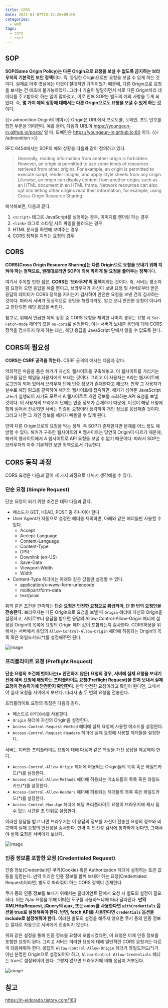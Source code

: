 ```yaml
---
title: CORS
date: 2022-01-07T15:12:26+09:00
categories:
  - web
tags: 
  - cors
  - csrf
---
```


## SOP
**SOP(Same Origin Policy)는 다른 Origin으로 요청을 보낼 수 없도록 금지하는 브라우저의 기본적인 보안 정책**이다. 즉, 동일한 Origin으로만 요청을 보낼 수 있게 하는 것이다. 실제로 아주 옛날에는 이것이 절대적인 규칙이었기 때문에, 다른 Origin으로 요청을 보내는 건 애초에 불가능하였다. 그러나 기술이 발달하면서 서로 다른 Origin끼리 데이터를 주고받아야 하는 일이 많아졌고, 이로 인해 SOP는 별도의 예외 사항을 두게 되었다. 즉, **몇 가지 예외 상황에 대해서는 다른 Origin으로도 요청을 보낼 수 있게 하는 것**이다.

{{< admonition Origin의 의미>}}
Origin은 URL에서 프로토콜, 도메인, 포트 번호를 합친 부분을 의미한다.
예를 들어, 다음과 URL이 https://youngeun-in.github.io/posts/ 일 때, 도메인은 https://youngeun-in.github.io:80 이다.
{{< /admonition >}}

RFC 6454에서는 SOP의 예외 상황을 다음과 같이 정의하고 있다.
> Generally, reading information from another origin is forbidden. However, an origin is permitted to use some kinds of resources retrieved from other origins. For example, an origin is permitted to execute script, render images, and apply style sheets from any origin. Likewise, an origin can display content from another origin, such as an HTML document in an HTML frame. Network resources can also opt into letting other origins read their information, for example, using Cross-Origin Resource Sharing.

해석해보면, 다음과 같다.
1. `<script>` 태그로 JavaScript를 실행하는 경우, 이미지를 렌더링 하는 경우
2. `<link>` 태그로 스타일 시트 파일을 불러오는 경우
3. HTML 문서를 화면에 보여주는 경우
4. CORS 정책을 지키는 요청의 경우

## CORS
**CORS(Cross Origin Resource Sharing)는 다른 Origin으로 요청을 보내기 위해 지켜야 하는 정책으로, 원래대로라면 SOP에 의해 막히게 될 요청을 풀어주는 정책**이다.

여기서 주목할 만한 점은, **CORS는 '브라우저'의 정책**이라는 것이다. 즉, 서버는 평소처럼 요청이 오면 응답을 해줄 뿐이고, 브라우저가 자신이 보낸 요청 및 서버로부터 받은 응답의 데이터가 CORS 정책을 지키는지 검사하여 안전한 요청을 보낸 건지 검사하는 것이다. 따라서 서버가 정상적으로 응답을 해줬더라도, 알고 보니 안전한 요청이 아니라고 판단되면 해당 응답을 버린다.

참고로, 위에서 언급한 예외 상황 중 CORS 요청을 제외한 나머지 경우는 요청 시 `Sec-Fetch-Mode` 헤더의 값을 `no-cors`로 설정한다. 이는 서버가 보내준 응답에 대해 CORS 정책을 검사하지 않게 하는 대신, 해당 응답을 JavaScript 단에서 읽을 수 없도록 한다.

## CORS의 필요성
**CORS는 CSRF 공격을 막는다.** CSRF 공격의 예시는 다음과 같다.

악의적인 마음을 품은 해커가 자신의 웹사이트를 구축해놓고, 이 웹사이트를 가리키는 링크를 담은 메일을 사용자에게 보내는 것이다. 그리고 이 사용자는 A라는 웹사이트에 로그인이 되어 있어서 브라우저 단에 인증 정보가 존재한다고 해보자. 만약 그 사용자가 실수로 해당 링크를 클릭하여 해커의 웹사이트에 접속하면, 해커가 심어둔 JavaScript 코드가 실행되어 자기도 모르게 A 웹사이트로 개인 정보를 조회하는 API 요청을 보낼 것이다. 이 사용자의 브라우저 단에는 인증 정보가 존재하기 때문에, 이것이 해당 요청에 함께 실어서 전송되면 서버는 인증된 요청이라 생각하여 개인 정보를 응답해줄 것이다. 그러고 나면 그 개인 정보를 해커가 빼돌릴 수 있게 된다.

만약 다른 Origin으로의 요청을 막는 정책, 즉 SOP가 존재한다면 문제를 어느 정도 예방할 수 있다. 해커가 구축한 웹사이트와 A 웹사이트는 당연히 Origin이 다르기 때문에, 해커의 웹사이트에서 A 웹사이트로 API 요청을 보낼 수 없기 때문이다. 따라서 SOP는 브라우저의 아주 기본적인 보안 정책으로서 기능한다.

## CORS 동작 과정
CORS 요청은 다음과 같이 세 가지 과정으로 나눠서 생각해볼 수 있다.

### 단순 요청 (Simple Request)
단순 요청이 되기 위한 조건은 대략 다음과 같다.

* 메소드가 GET, HEAD, POST 중 하나여야 한다.
* User Agent가 자동으로 설정한 헤더를 제외하면, 아래와 같은 헤더들만 사용할 수 있다.
  -  Accept
  -  Accept-Language
  -  Content-Language
  -  Content-Type
  -  DPR
  -  Downlink (en-US)
  -  Save-Data
  -  Viewport-Width
  -  Width
* Content-Type 헤더에는 아래와 같은 값들만 설정할 수 있다.
  -  application/x-www-form-urlencode
  -  multipart/form-data
  -  text/plain
  
위와 같은 조건을 만족하는 **단순 요청은 안전한 요청으로 취급되어, 단 한 번의 요청만을 전송한다.** 브라우저는 다른 Origin으로 요청을 보낼 때 `Origin` 헤더에 자신의 Origin을 설정하고, 서버로부터 응답을 받으면 응답의 Allow-Control-Allow-Origin 헤더에 설정된 Origin의 목록에 요청의 Origin 헤더 값이 포함되는지 검사한다.
CORS허용을 위해서는 서버에서 응답의 `Allow-Control-Allow-Origin` 헤더에 허용되는 Origin의 목록 혹은 와일드카드(*)를 설정해주면 된다.

![image](https://user-images.githubusercontent.com/46465928/156704026-6e1e9b39-be86-4f1c-b3de-f2ace73875ac.png)

### 프리플라이트 요청 (Preflight Request)
**단순 요청의 조건에 벗어나는(= 안전하지 않은) 요청의 경우, 서버에 실제 요청을 보내기 전에 예비 요청에 해당하는 프리플라이트 요청(Preflight Request)을 먼저 보내서 실제 요청이 전송하기에 안전한지 확인한다.** 만약 안전한 요청이라고 확인이 된다면, 그때서야 실제 요청을 서버에게 보낸다. 따라서 총 두 번의 요청을 전송한다.

프리플라이트 요청의 특징은 다음과 같다.
* 메소드로 `OPTIONS`를 사용한다.
* `Origin` 헤더에 자신의 Origin을 설정한다.
* `Access-Control-Request-Method` 헤더에 실제 요청에 사용할 메소드를 설정한다.
* `Access-Control-Request-Headers` 헤더에 실제 요청에 사용할 헤더들을 설정한다.

서버는 이러한 프리플라이트 요청에 대해 다음과 같은 특징을 가진 응답을 제공해야 한다.
* `Access-Control-Allow-Origin` 헤더에 허용되는 Origin들의 목록 혹은 와일드카드(*)를 설정한다.
* `Access-Control-Allow-Methods` 헤더에 허용되는 메소드들의 목록 혹은 와일드카드(*)를 설정한다.
* `Access-Control-Allow-Headers` 헤더에 허용되는 헤더들의 목록 혹은 와일드카드(*)를 설정한다.
* `Access-Control-Max-Age` 헤더에 해당 프리플라이트 요청이 브라우저에 캐시 될 수 있는 시간을 초 단위로 설정한다.

이러한 응답을 받고 나면 브라우저는 이 응답의 정보를 자신이 전송한 요청의 정보와 비교하여 실제 요청의 안전성을 검사한다. 만약 이 안전성 검사에 통과하게 된다면, 그때서야 실제 요청을 서버에게 보낸다.

![image](https://user-images.githubusercontent.com/46465928/156704230-72975f55-9c28-4551-a9be-6f9feac9df87.png)

###  인증 정보를 포함한 요청 (Credentialed Request)
인증 정보(Credential)란 쿠키(Cookie) 혹은 Authorization 헤더에 설정하는 토큰 값 등을 일컫는다. 만약 이러한 인증 정보를 함께 보내야 하는 요청(Credentialed Request)이라면, 별도로 따라줘야 하는 CORS 정책이 존재한다.

쿠키 등의 인증 정보를 보내기 위해서는 클라이언트 단에서 요청 시 별도의 설정이 필요하다. 이는 Ajax 요청을 위해 어떠한 도구를 사용하느냐에 따라 달라진다. **만약 XMLHttpRequest, jQuery의 ajax, 또는 axios를 사용한다면 `withCredentials` 옵션을 true로 설정해줘야 한다. 반면, fetch API를 사용한다면 `credentials` 옵션을 include로 설정해줘야 한다.** 이러한 별도의 설정을 해주지 않으면 쿠키 등의 인증 정보는 절대로 자동으로 서버에게 전송되지 않는다.

위와 같은 설정을 통해 인증 정보를 요청에 포함시켰다면, 이 요청은 이제 인증 정보를 포함한 요청이 된다. 그리고 서버는 이러한 요청에 대해 일반적인 CORS 요청과는 다르게 대응해줘야 한다. 응답의 `Allow-Control-Allow-Origin` 헤더가 와일드카드(*)가 아닌 분명한 Origin으로 설정되어야 하고, `Allow-Control-Allow-Credentials` 헤더는 true로 설정되어야 한다. 그렇지 않으면 브라우저에 의해 응답이 거부된다.

![image](https://user-images.githubusercontent.com/46465928/156704495-c27a244f-1a70-4c59-96f2-9e0a374e791a.png)

## 참고
https://it-eldorado.tistory.com/163
